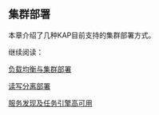 ## 集群部署

本章介绍了几种KAP目前支持的集群部署方式。

继续阅读：

[负载均衡与集群部署](advancing_installation_load_balance.cn.md)

[读写分离部署](advancing_installation_read_write_separation.cn.md)

[服务发现及任务引擎高可用](advancing_installation_ha.cn.md)